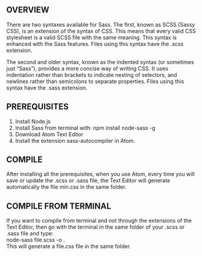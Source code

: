 ## OVERVIEW
There are two syntaxes available for Sass. The first, known as SCSS (Sassy CSS), is an extension of the syntax of CSS. This means that every valid CSS stylesheet is a valid SCSS file with the same meaning. This syntax is enhanced with the Sass features. Files using this syntax have the .scss extension. 

The second and older syntax, known as the indented syntax (or sometimes just “Sass”), provides a more concise way of writing CSS. It uses indentation rather than brackets to indicate nesting of selectors, and newlines rather than semicolons to separate properties. Files using this syntax have the .sass extension.

## PREREQUISITES
1) Install Node.js
2) Install Sass from terminal with: npm install node-sass -g
3) Download Atom Text Editor
4) Install the extension sass-autocompiler in Atom.

## COMPILE
After installing all the prerequisites, when you use Atom, every time you will save or update the .scss or .sass file, the Text Editor will generate automatically the file min.css in the same folder.

## COMPILE FROM TERMINAL
If you want to compile from terminal and not through the extensions of the Text Editor, then go with the terminal in the same folder of your .scss or .sass file and type:<br> node-sass file.scss -o .<br> This will generate a file.css file in the same folder.
